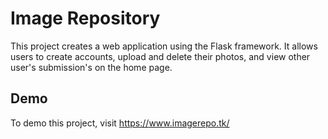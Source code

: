 # Image Repository 
This project creates a web application using the Flask framework. It allows users to create accounts, upload and delete their photos, and view other user's submission's on the home page. 

## Demo
To demo this project, visit https://www.imagerepo.tk/
